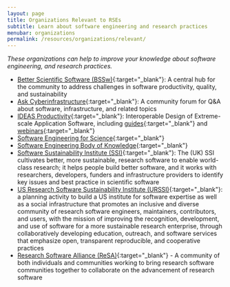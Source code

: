 ```yaml
---
layout: page
title: Organizations Relevant to RSEs
subtitle: Learn about software engineering and research practices
menubar: organizations
permalink: /resources/organizations/relevant/
---
```


_These organizations can help to improve your knowledge about software engineering, and research practices._

 - [Better Scientific Software (BSSw)](https://bssw.io/){:target="_blank"}: A central hub for the community to address challenges in software productivity, quality, and sustainability
 - [Ask Cyberinfrastructure](https://ask.cyberinfrastructure.org/){:target="_blank"}: A community forum for Q&A about software, infrastructure, and related topics
 - [IDEAS Productivity](https://ideas-productivity.org/){:target="_blank"}: Interoperable Design of Extreme-scale Application Software, including [guides](https://ideas-productivity.org/resources/howtos/){:target="_blank"} and [webinars](https://ideas-productivity.org/events/hpc-best-practices-webinars/){:target="_blank"}
 - [Software Engineering for Science](https://se4science.org/){:target="_blank"}
 - [Software Engineering Body of Knowledge](https://www.computer.org/education/bodies-of-knowledge/software-engineering){:target="_blank"}
 - [Software Sustainability Institute (SSI)](https://www.software.ac.uk){:target="_blank"}: The (UK) SSI cultivates better, more sustainable, research software to enable world-class research; it helps people build better software, and it works with researchers, developers, funders and infrastructure providers to identify key issues and best practice in scientific software
 - [US Research Software Sustainability Institute (URSSI)](http://urssi.us){:target="_blank"}: a planning activity to build a US institute for software expertise as well as a social infrastructure that promotes an inclusive and diverse community of research software engineers, maintainers, contributors, and users, with the mission of improving the recognition, development, and use of software for a more sustainable research enterprise, through collaboratively developing education, outreach, and software services that emphasize open, transparent reproducible, and cooperative practices
  - [Research Software Alliance (ReSA)](https://www.researchsoft.org){:target="_blank"} - A community of both individuals and communities working to bring research software communities together to collaborate on the advancement of research software
